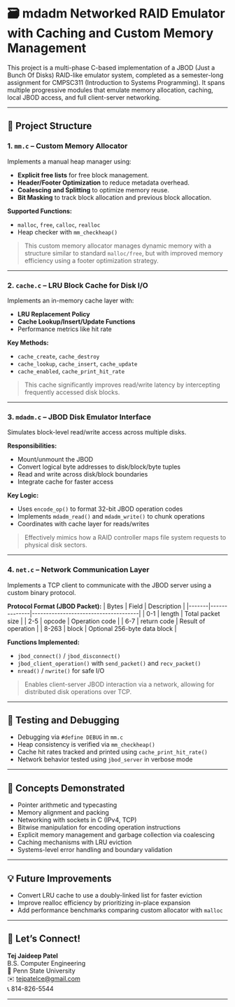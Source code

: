 # 🗃️ mdadm Networked RAID Emulator with Caching and Custom Memory Management

This project is a multi-phase C-based implementation of a JBOD (Just a Bunch Of Disks) RAID-like emulator system, completed as a semester-long assignment for CMPSC311 (Introduction to Systems Programming). It spans multiple progressive modules that emulate memory allocation, caching, local JBOD access, and full client-server networking.

---

## 📁 Project Structure

### 1. `mm.c` – Custom Memory Allocator

Implements a manual heap manager using:

-   **Explicit free lists** for free block management.
-   **Header/Footer Optimization** to reduce metadata overhead.
-   **Coalescing and Splitting** to optimize memory reuse.
-   **Bit Masking** to track block allocation and previous block allocation.

**Supported Functions:**

-   `malloc`, `free`, `calloc`, `realloc`
-   Heap checker with `mm_checkheap()`

> This custom memory allocator manages dynamic memory with a structure similar to standard `malloc/free`, but with improved memory efficiency using a footer optimization strategy.

---

### 2. `cache.c` – LRU Block Cache for Disk I/O

Implements an in-memory cache layer with:

-   **LRU Replacement Policy**
-   **Cache Lookup/Insert/Update Functions**
-   Performance metrics like hit rate

**Key Methods:**

-   `cache_create`, `cache_destroy`
-   `cache_lookup`, `cache_insert`, `cache_update`
-   `cache_enabled`, `cache_print_hit_rate`

> This cache significantly improves read/write latency by intercepting frequently accessed disk blocks.

---

### 3. `mdadm.c` – JBOD Disk Emulator Interface

Simulates block-level read/write access across multiple disks.

**Responsibilities:**

-   Mount/unmount the JBOD
-   Convert logical byte addresses to disk/block/byte tuples
-   Read and write across disk/block boundaries
-   Integrate cache for faster access

**Key Logic:**

-   Uses `encode_op()` to format 32-bit JBOD operation codes
-   Implements `mdadm_read()` and `mdadm_write()` to chunk operations
-   Coordinates with cache layer for reads/writes

> Effectively mimics how a RAID controller maps file system requests to physical disk sectors.

---

### 4. `net.c` – Network Communication Layer

Implements a TCP client to communicate with the JBOD server using a custom binary protocol.

**Protocol Format (JBOD Packet):**
| Bytes | Field | Description |
|-------|--------------|--------------------------------------|
| 0-1 | length | Total packet size |
| 2-5 | opcode | Operation code |
| 6-7 | return code | Result of operation |
| 8-263 | block | Optional 256-byte data block |

**Functions Implemented:**

-   `jbod_connect()` / `jbod_disconnect()`
-   `jbod_client_operation()` with `send_packet()` and `recv_packet()`
-   `nread()` / `nwrite()` for safe I/O

> Enables client-server JBOD interaction via a network, allowing for distributed disk operations over TCP.

---

## 🧪 Testing and Debugging

-   Debugging via `#define DEBUG` in `mm.c`
-   Heap consistency is verified via `mm_checkheap()`
-   Cache hit rates tracked and printed using `cache_print_hit_rate()`
-   Network behavior tested using `jbod_server` in verbose mode

---

## 🧠 Concepts Demonstrated

-   Pointer arithmetic and typecasting
-   Memory alignment and packing
-   Networking with sockets in C (IPv4, TCP)
-   Bitwise manipulation for encoding operation instructions
-   Explicit memory management and garbage collection via coalescing
-   Caching mechanisms with LRU eviction
-   Systems-level error handling and boundary validation

---

## 💡 Future Improvements

-   Convert LRU cache to use a doubly-linked list for faster eviction
-   Improve realloc efficiency by prioritizing in-place expansion
-   Add performance benchmarks comparing custom allocator with `malloc`

---

## 🧠 Let’s Connect!

**Tej Jaideep Patel**  
B.S. Computer Engineering  
📍 Penn State University  
✉️ tejpatelce@gmail.com  
📞 814-826-5544

---
